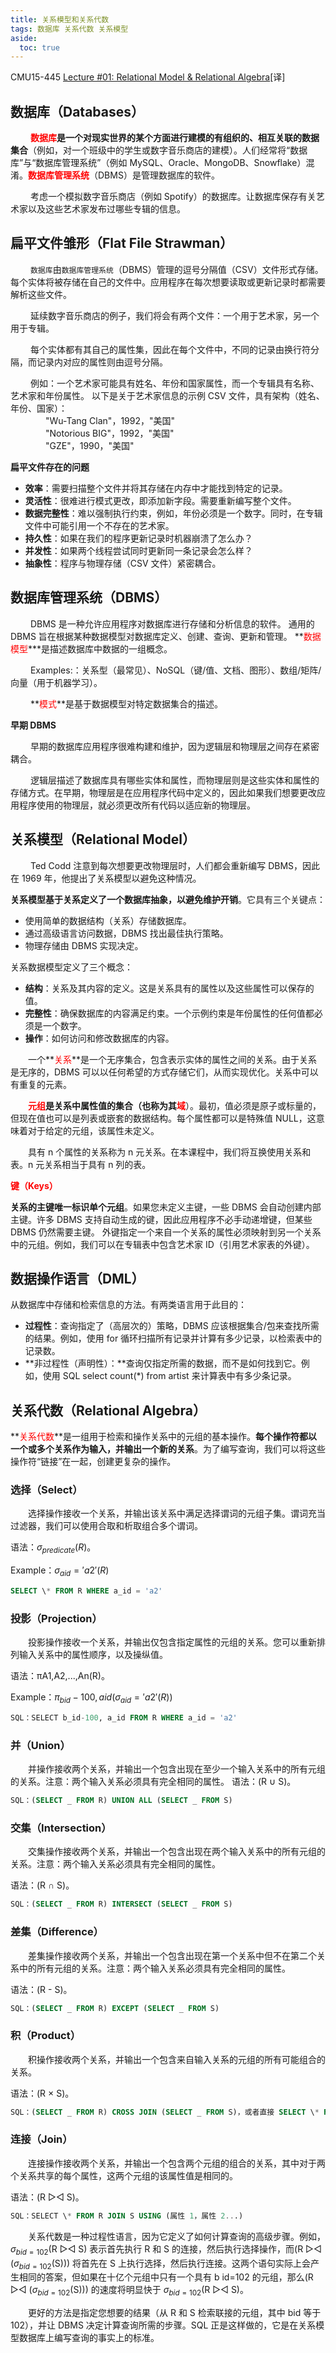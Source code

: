 ```yaml
---
title: 关系模型和关系代数
tags: 数据库 关系代数 关系模型
aside:
  toc: true
---
```


CMU15-445 [Lecture #01: Relational Model & Relational Algebra](https://15445.courses.cs.cmu.edu/spring2023/notes/01-introduction.pdf)[译]

<!--more-->

## 数据库（Databases）

&emsp;&emsp; **<font color = red>数据库</font>**是一个**对现实世界的某个方面进行建模的有组织的、相互关联的数据集合**（例如，对一个班级中的学生或数字音乐商店的建模）。人们经常将“数据库”与“数据库管理系统”（例如 MySQL、Oracle、MongoDB、Snowflake）混淆。**<font color = red>数据库管理系统</font>**（DBMS）是管理数据库的软件。

&emsp;&emsp; 考虑一个模拟数字音乐商店（例如 Spotify）的数据库。让数据库保存有关艺术家以及这些艺术家发布过哪些专辑的信息。

## 扁平文件雏形（Flat File Strawman）

&emsp;&emsp; `数据库`由`数据库管理系统`（DBMS）管理的逗号分隔值（CSV）文件形式存储。每个实体将被存储在自己的文件中。应用程序在每次想要读取或更新记录时都需要解析这些文件。

&emsp;&emsp; 延续数字音乐商店的例子，我们将会有两个文件：一个用于艺术家，另一个用于专辑。

&emsp;&emsp; 每个实体都有其自己的属性集，因此在每个文件中，不同的记录由换行符分隔，而记录内对应的属性则由逗号分隔。

&emsp;&emsp; 例如：一个艺术家可能具有姓名、年份和国家属性，而一个专辑具有名称、艺术家和年份属性。
以下是关于艺术家信息的示例 CSV 文件，具有架构（姓名、年份、国家）：<br>
&emsp;&emsp;&emsp;&emsp;"Wu-Tang Clan"，1992，"美国"<br>
&emsp;&emsp;&emsp;&emsp;"Notorious BIG"，1992，"美国"<br>
&emsp;&emsp;&emsp;&emsp;"GZE"，1990，"美国"

**扁平文件存在的问题**

- **效率**：需要扫描整个文件并将其存储在内存中才能找到特定的记录。
- **灵活性**：很难进行模式更改，即添加新字段。需要重新编写整个文件。
- **数据完整性**：难以强制执行约束，例如，年份必须是一个数字。同时，在专辑文件中可能引用一个不存在的艺术家。
- **持久性**：如果在我们的程序更新记录时机器崩溃了怎么办？
- **并发性**：如果两个线程尝试同时更新同一条记录会怎么样？
- **抽象性**：程序与物理存储（CSV 文件）紧密耦合。

## 数据库管理系统（DBMS）

&emsp;&emsp; DBMS 是一种允许应用程序对数据库进行存储和分析信息的软件。
通用的 DBMS 旨在根据某种数据模型对数据库定义、创建、查询、更新和管理。
**<font color = red>数据模型</font>\***是描述数据库中数据的一组概念。

&emsp;&emsp; Examples:：关系型（最常见）、NoSQL（键/值、文档、图形）、数组/矩阵/向量（用于机器学习）。

&emsp;&emsp; **<font color = red>模式</font>**是基于数据模型对特定数据集合的描述。

**早期 DBMS**

&emsp;&emsp; 早期的数据库应用程序很难构建和维护，因为逻辑层和物理层之间存在紧密耦合。

&emsp;&emsp; 逻辑层描述了数据库具有哪些实体和属性，而物理层则是这些实体和属性的存储方式。在早期，物理层是在应用程序代码中定义的，因此如果我们想要更改应用程序使用的物理层，就必须更改所有代码以适应新的物理层。

## 关系模型（Relational Model）

&emsp;&emsp; Ted Codd 注意到每次想要更改物理层时，人们都会重新编写 DBMS，因此在 1969 年，他提出了关系模型以避免这种情况。

**关系模型基于关系定义了一个数据库抽象，以避免维护开销**。它具有三个关键点：

- 使用简单的数据结构（关系）存储数据库。
- 通过高级语言访问数据，DBMS 找出最佳执行策略。
- 物理存储由 DBMS 实现决定。

关系数据模型定义了三个概念：

- **结构**：关系及其内容的定义。这是关系具有的属性以及这些属性可以保存的值。
- **完整性**：确保数据库的内容满足约束。一个示例约束是年份属性的任何值都必须是一个数字。
- **操作**：如何访问和修改数据库的内容。

&emsp;&emsp;一个**<font color = red>关系</font>**是一个无序集合，包含表示实体的属性之间的关系。由于关系是无序的，DBMS 可以以任何希望的方式存储它们，从而实现优化。关系中可以有重复的元素。

&emsp;&emsp;**<font color = red>元组</font>**是关系中属性值的集合（也称为其**<font color = red>域</font>**）。最初，值必须是原子或标量的，但现在值也可以是列表或嵌套的数据结构。每个属性都可以是特殊值 NULL，这意味着对于给定的元组，该属性未定义。

&emsp;&emsp;具有 n 个属性的关系称为 n 元关系。在本课程中，我们将互换使用关系和表。n 元关系相当于具有 n 列的表。

**<font color = red>键（Keys）</font>**

**关系的主键唯一标识单个元组**。如果您未定义主键，一些 DBMS 会自动创建内部主键。许多 DBMS 支持自动生成的键，因此应用程序不必手动递增键，但某些 DBMS 仍然需要主键。
外键指定一个来自一个关系的属性必须映射到另一个关系中的元组。例如，我们可以在专辑表中包含艺术家 ID（引用艺术家表的外键）。

## 数据操作语言（DML）

从数据库中存储和检索信息的方法。有两类语言用于此目的：

- **过程性**：查询指定了（高层次的）策略，DBMS 应该根据集合/包来查找所需的结果。例如，使用 for 循环扫描所有记录并计算有多少记录，以检索表中的记录数。
- **非过程性（声明性）：**查询仅指定所需的数据，而不是如何找到它。例如，使用 SQL select count(\*) from artist 来计算表中有多少条记录。

## 关系代数（Relational Algebra）

**<font color = red>关系代数</font>**是一组用于检索和操作关系中的元组的基本操作。**每个操作符都以一个或多个关系作为输入，并输出一个新的关系**。为了编写查询，我们可以将这些操作符“链接”在一起，创建更复杂的操作。

### 选择（Select）

&emsp;&emsp;选择操作接收一个关系，并输出该关系中满足选择谓词的元组子集。谓词充当过滤器，我们可以使用合取和析取组合多个谓词。

语法：$σ_{predicate}(R)$。

Example：$σ_{aid}='a2'(R)$<br>

```sql
SELECT \* FROM R WHERE a_id = 'a2'
```

### 投影（Projection）

&emsp;&emsp;投影操作接收一个关系，并输出仅包含指定属性的元组的关系。您可以重新排列输入关系中的属性顺序，以及操纵值。

语法：πA1,A2,...,An(R)。

Example：$π_{bid}-100, aid(σ_{aid}='a2'(R))$

```sql
SQL：SELECT b_id-100, a_id FROM R WHERE a_id = 'a2'
```

### 并（Union）

&emsp;&emsp;并操作接收两个关系，并输出一个包含出现在至少一个输入关系中的所有元组的关系。注意：两个输入关系必须具有完全相同的属性。
语法：(R ∪ S)。

```sql
SQL：(SELECT _ FROM R) UNION ALL (SELECT _ FROM S)
```

### 交集（Intersection）

&emsp;&emsp;交集操作接收两个关系，并输出一个包含出现在两个输入关系中的所有元组的关系。注意：两个输入关系必须具有完全相同的属性。

语法：(R ∩ S)。

```sql
SQL：(SELECT _ FROM R) INTERSECT (SELECT _ FROM S)
```

### 差集（Difference）

&emsp;&emsp;差集操作接收两个关系，并输出一个包含出现在第一个关系中但不在第二个关系中的所有元组的关系。注意：两个输入关系必须具有完全相同的属性。

语法：(R - S)。

```sql
SQL：(SELECT _ FROM R) EXCEPT (SELECT _ FROM S)
```

### 积（Product）

&emsp;&emsp;积操作接收两个关系，并输出一个包含来自输入关系的元组的所有可能组合的关系。

语法：(R × S)。

```sql
SQL：(SELECT _ FROM R) CROSS JOIN (SELECT _ FROM S)，或者直接 SELECT \* FROM R, S
```

### 连接（Join）

&emsp;&emsp;连接操作接收两个关系，并输出一个包含两个元组的组合的关系，其中对于两个关系共享的每个属性，这两个元组的该属性值是相同的。

语法：(R ▷◁ S)。

```sql
SQL：SELECT \* FROM R JOIN S USING (属性 1，属性 2...)
```

&emsp;&emsp;关系代数是一种过程性语言，因为它定义了如何计算查询的高级步骤。例如，$σ_{bid=102}$(R ▷◁ S) 表示首先执行 R 和 S 的连接，然后执行选择操作，而(R ▷◁ ($σ_{bid=102}$(S))) 将首先在 S 上执行选择，然后执行连接。这两个语句实际上会产生相同的答案，但如果在十亿个元组中只有一个具有 b id=102 的元组，那么(R ▷◁ ($σ_{bid=102}$(S))) 的速度将明显快于 $σ_{bid=102}$(R ▷◁ S)。

&emsp;&emsp;更好的方法是指定您想要的结果（从 R 和 S 检索联接的元组，其中 bid 等于 102），并让 DBMS 决定计算查询所需的步骤。SQL 正是这样做的，它是在关系模型数据库上编写查询的事实上的标准。
